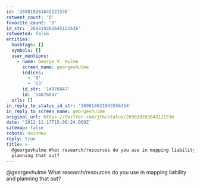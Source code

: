 ```yaml
---
id: '269819281645121536'
retweet_count: '0'
favorite_count: '0'
id_str: '269819281645121536'
retweeted: false
entities:
  hashtags: []
  symbols: []
  user_mentions:
    - name: George V. Hulme
      screen_name: georgevhulme
      indices:
        - '0'
        - '13'
      id_str: '14876847'
      id: '14876847'
  urls: []
in_reply_to_status_id_str: '269814621043556354'
in_reply_to_screen_name: georgevhulme
original_url: https://twitter.com/jth/status/269819281645121536
date: '2012-11-17T15:08:24.000Z'
sitemap: false
robots: noindex
reply: true
title: >-
  @georgevhulme What research/resources do you use in mapping liability and
  planning that out?
---
```


@georgevhulme What research/resources do you use in mapping liability and planning that out?